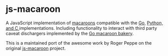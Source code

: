 # js-macaroon

A JavaScript implementation of [macaroons](http://theory.stanford.edu/~ataly/Papers/macaroons.pdf) compatible with the [Go](http://github.com/go-macaroon/macaroon), [Python, and C ](https://github.com/rescrv/libmacaroons) implementations. Including functionality to interact with third party caveat dischargers implemented by the [Go macaroon bakery](http://github.com/go-macaroon-bakery/macaroon-bakery).

This is a maintained port of the awesome work by Roger Peppe on the original [js-macaroon](https://github.com/go-macaroon/js-macaroon) project.
